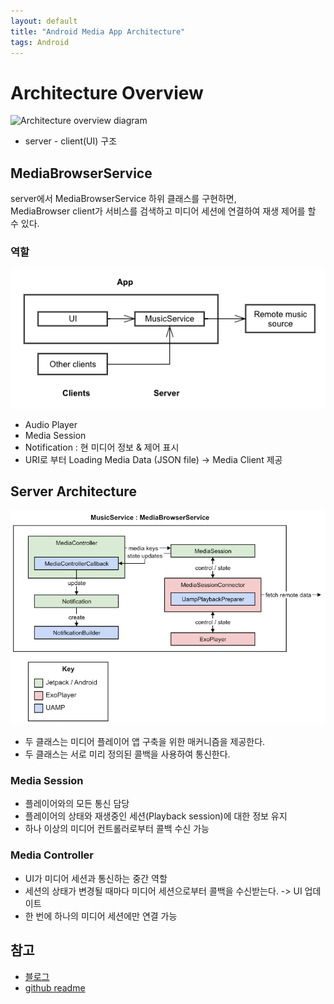 ```yaml
---
layout: default
title: "Android Media App Architecture"
tags: Android 
---
```


# Architecture Overview
![Architecture overview diagram](images/3-architecture-overview.png "Architecture overview")   
* server - client(UI)  구조
  
## MediaBrowserService
server에서 MediaBrowserService 하위 클래스를 구현하면,   
MediaBrowser client가 서비스를 검색하고 미디어 세션에 연결하여 재생 제어를 할 수 있다.   
### 역할
![Detailed view of MusicService](https://github.com/android/uamp/raw/main/docs/images/3-architecture-overview.png)   
* Audio Player
* Media Session
* Notification : 현 미디어 정보 & 제어 표시
* URI로 부터 Loading Media Data (JSON file) -> Media Client 제공

## Server Architecture
![Diagram showing how MediaController and MediaSession communicate](https://github.com/android/uamp/raw/main/docs/images/4-MusicService.png)  
* 두 클래스는 미디어 플레이어 앱 구축을 위한 매커니즘을 제공한다. 
* 두 클래스는 서로 미리 정의된 콜백을 사용하여 통신한다.
### Media Session
* 플레이어와의 모든 통신 담당
* 플레이어의 상태와 재생중인 세션(Playback session)에 대한 정보 유지
* 하나 이상의 미디어 컨트롤러로부터 콜백 수신 가능
  
### Media Controller
* UI가 미디어 세션과 통신하는 중간 역할
* 세션의 상태가 변경될 때마다 미디어 세션으로부터 콜백을 수신받는다. -> UI 업데이트
* 한 번에 하나의 미디어 세션에만 연결 가능


## 참고
* [블로그](https://shinjekim.github.io/android/2019/10/15/Android-Media-%EC%95%B1-%EC%95%84%ED%82%A4%ED%85%8D%EC%B2%98/)
* [github readme](https://github.com/android/uamp/blob/main/docs/FullGuide.md)